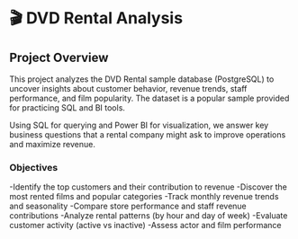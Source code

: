 # 🎬 DVD Rental Analysis

## Project Overview

This project analyzes the DVD Rental sample database (PostgreSQL) to uncover insights about customer behavior, revenue trends, staff performance, and film popularity. The dataset is a popular sample provided for practicing SQL and BI tools.

Using SQL for querying and Power BI for visualization, we answer key business questions that a rental company might ask to improve operations and maximize revenue.

### Objectives

-Identify the top customers and their contribution to revenue
-Discover the most rented films and popular categories
-Track monthly revenue trends and seasonality
-Compare store performance and staff revenue contributions
-Analyze rental patterns (by hour and day of week)
-Evaluate customer activity (active vs inactive)
-Assess actor and film performance


